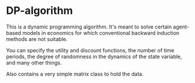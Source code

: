 # DP-algorithm

This is a dynamic programming algorithm. It's meant to solve certain agent-based models in economics for which conventional backward induction methods are not suitable.

You can specify the utility and discount functions, the number of time periods, the degree of randomness in the dynamics of the state variable, and many other things.

Also contains a very simple matrix class to hold the data.
